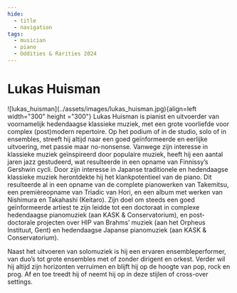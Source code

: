 ```yaml
---
hide:
  - title
  - navigation
tags: 
  - musician
  - piano 
  - Oddities & Rarities 2024
---
```


# Lukas Huisman

<div class="grid" markdown>
![lukas_huisman](../assets/images/lukas_huisman.jpg){align=left width="300" height ="300"}
Lukas Huisman is pianist en uitvoerder van voornamelijk hedendaagse klassieke muziek, met een grote voorliefde voor complex (post)modern repertoire. Op het podium of in de studio, solo of in ensembles, streeft hij altijd naar een goed geïnformeerde en eerlijke uitvoering, met passie maar no-nonsense. Vanwege zijn interesse in klassieke muziek geïnspireerd door populaire muziek, heeft hij een aantal jaren jazz gestudeerd, wat resulteerde in een opname van Finnissy’s Gershwin cycli. Door zijn interesse in Japanse traditionele en hedendaagse klassieke muziek herontdekte hij het klankpotentieel van de piano. Dit resulteerde al in een opname van de complete pianowerken van Takemitsu, een premièreopname van Triadic van Hori, en een album met werken van Nishimura en Takahashi (Keitaro). Zijn doel om steeds een goed geïnformeerde artiest te zijn leidde tot een doctoraat in complexe hedendaagse pianomuziek (aan KASK & Conservatorium), en post-doctorale projecten over HIP van Brahms’ muziek (aan het Orpheus Instituut, Gent) en hedendaagse Japanse pianomuziek (aan KASK & Conservatorium).


</div> 

Naast het uitvoeren van solomuziek is hij een ervaren ensembleperformer, van duo’s tot grote ensembles met of zonder dirigent en orkest. Verder wil hij altijd zijn horizonten verruimen en blijft hij op de hoogte van pop, rock en prog. Af en toe treedt hij of neemt hij op in deze stijlen of cross-over settings.

